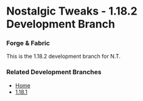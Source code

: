 # Nostalgic Tweaks - 1.18.2 Development Branch
### Forge & Fabric
This is the 1.18.2 development branch for N.T.

### Related Development Branches
- [Home](https://github.com/Adrenix/Nostalgic-Tweaks)
- [1.18.1](https://github.com/Adrenix/Nostalgic-Tweaks/tree/1.18.1)
